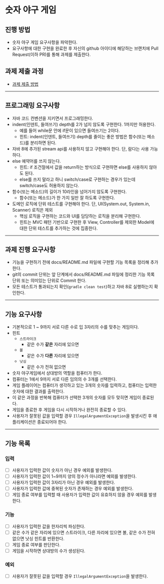 # 숫자 야구 게임

## 진행 방법

* 숫자 야구 게임 요구사항을 파악한다.
* 요구사항에 대한 구현을 완료한 후 자신의 github 아이디에 해당하는 브랜치에 Pull Request(이하 PR)를 통해 과제를 제출한다.

## 과제 제출 과정
* [과제 제출 방법](https://github.com/next-step/nextstep-docs/tree/master/precourse)

---

## 프로그래밍 요구사항

- 자바 코드 컨벤션을 지키면서 프로그래밍한다.
- indent(인덴트, 들여쓰기) depth를 2가 넘지 않도록 구현한다. 1까지만 허용한다.
    - 예를 들어 while문 안에 if문이 있으면 들여쓰기는 2이다.
    - 힌트: indent(인덴트, 들여쓰기) depth를 줄이는 좋은 방법은 함수(또는 메소드)를 분리하면 된다.
- 자바 8에 추가된 stream api를 사용하지 않고 구현해야 한다. 단, 람다는 사용 가능하다.
- else 예약어를 쓰지 않는다.
    - 힌트: if 조건절에서 값을 return하는 방식으로 구현하면 else를 사용하지 않아도 된다.
    - else를 쓰지 말라고 하니 switch/case로 구현하는 경우가 있는데 switch/case도 허용하지 않는다.
- 함수(또는 메소드)의 길이가 10라인을 넘어가지 않도록 구현한다.
    - 함수(또는 메소드)가 한 가지 일만 잘 하도록 구현한다.
- 도메인 로직에 단위 테스트를 구현해야 한다. 단, UI(System.out, System.in, Scanner) 로직은 제외
    - 핵심 로직을 구현하는 코드와 UI를 담당하는 로직을 분리해 구현한다.
    - 힌트는 MVC 패턴 기반으로 구현한 후 View, Controller를 제외한 Model에 대한 단위 테스트를 추가하는 것에 집중한다.

---

## 과제 진행 요구사항

- 기능을 구현하기 전에 docs/README.md 파일에 구현할 기능 목록을 정리해 추가한다.
- git의 commit 단위는 앞 단계에서 docs/README.md 파일에 정리한 기능 목록 단위 또는 의미있는 단위로 Commit
  한다.
- 모든 테스트가 통과되는지 확인(`gradle clean test`)하고 자바 8로 실행하는지 확인한다.

---

## 기능 요구사항

- 기본적으로 1 ~ 9까지 서로 다른 수로 입 3자리의 수를 맞추는 게임이다.
- 힌트
    - `스트라이크`
        - 같은 수가 **같은** 자리에 있으면
    - `볼`
        - 같은 수가 **다른** 자리에 있으면
    - `낫싱`
        - 같은 수가 전혀 없으면
- 숫자 야구게임에서 상대방의 역할을 컴퓨터가 한다.
- 컴퓨터는 1에서 9까지 서로 다른 임의의 수 3개를 선택한다.
- 게임 플레이어는 컴퓨터가 생각하고 있는 3개의 숫자를 입력하고, 컴퓨터는 입력한 숫자에 대한 결과를 출력한다.
- 이 같은 과정을 반복해 컴퓨터가 선택한 3개의 숫자를 모두 맞히면 게임이 종료된다.
- 게임을 종료한 후 게임을 다시 시작하거나 완전히 종료할 수 있다.
- 사용자가 잘못된 값을 입력할 경우 `IllegalArgumentException`을 발생시킨 후 애플리케이션은 종료되어야 한다.

---

## 기능 목록

### 입력

- [ ] 사용자가 입력한 값이 숫자가 아닌 경우 예외를 발생한다.
- [ ] 사용자가 입력한 값이 1~9까지 양의 정수가 아니라면 예외를 발생한다.
- [ ] 사용자가 입력한 값이 3자리가 아닌 경우 예외를 발생한다.
- [ ] 사용자가 입력한 값에 중복된 숫자가 존재하는 경우 예외를 발생한다.
- [ ] 게임 종료 여부를 입력할 때 사용자가 입력한 값이 유효하지 않을 경우 예외를 발생한다.

### 기능

- [ ] 사용자가 입력한 값을 한자리씩 파싱한다.
- [ ] 같은 수가 같은 자리에 있으면 스트라이크, 다른 자리에 있으면 볼, 같은 수가 전혀 없으면 낫싱 힌트를 반환한다.
- [ ] 게임 종료 여부를 판단한다.
- [ ] 게임을 시작하면 상대방의 수가 생성된다.

### 예외

- [ ] 사용자가 잘못된 값을 입력할 경우 `IllegalArgumentException`을 발생한다.